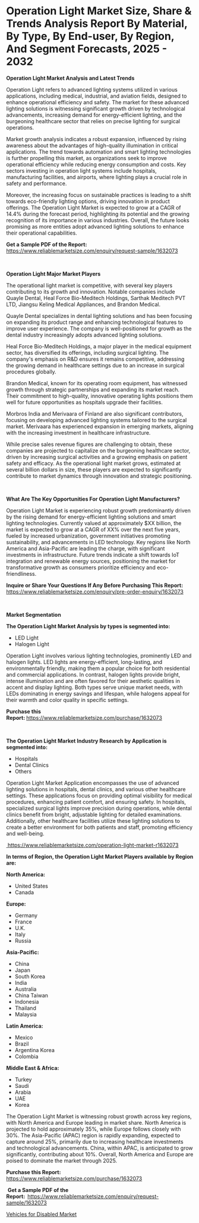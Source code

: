 <p><h1>Operation Light Market Size, Share & Trends Analysis Report By Material, By Type, By End-user, By Region, And Segment Forecasts, 2025 - 2032</h1></p><p><strong>Operation Light Market Analysis and Latest Trends</strong></p>
<p><p>Operation Light refers to advanced lighting systems utilized in various applications, including medical, industrial, and aviation fields, designed to enhance operational efficiency and safety. The market for these advanced lighting solutions is witnessing significant growth driven by technological advancements, increasing demand for energy-efficient lighting, and the burgeoning healthcare sector that relies on precise lighting for surgical operations.</p><p>Market growth analysis indicates a robust expansion, influenced by rising awareness about the advantages of high-quality illumination in critical applications. The trend towards automation and smart lighting technologies is further propelling this market, as organizations seek to improve operational efficiency while reducing energy consumption and costs. Key sectors investing in operation light systems include hospitals, manufacturing facilities, and airports, where lighting plays a crucial role in safety and performance.</p><p>Moreover, the increasing focus on sustainable practices is leading to a shift towards eco-friendly lighting options, driving innovation in product offerings. The Operation Light Market is expected to grow at a CAGR of 14.4% during the forecast period, highlighting its potential and the growing recognition of its importance in various industries. Overall, the future looks promising as more entities adopt advanced lighting solutions to enhance their operational capabilities.</p></p>
<p><strong>Get a Sample PDF of the Report:&nbsp;</strong> <a href="https://www.reliablemarketsize.com/enquiry/request-sample/1632073?utm_campaign=2628&utm_medium=2&utm_source=Github&utm_content=ia&utm_term=04032025&utm_id=operation-light">https://www.reliablemarketsize.com/enquiry/request-sample/1632073</a></p>
<p>&nbsp;</p>
<p><strong>Operation Light Major Market Players</strong></p>
<p><p>The operational light market is competitive, with several key players contributing to its growth and innovation. Notable companies include Quayle Dental, Heal Force Bio-Meditech Holdings, Sarthak Meditech PVT LTD, Jiangsu Keling Medical Appliances, and Brandon Medical. </p><p>Quayle Dental specializes in dental lighting solutions and has been focusing on expanding its product range and enhancing technological features to improve user experience. The company is well-positioned for growth as the dental industry increasingly adopts advanced lighting solutions. </p><p>Heal Force Bio-Meditech Holdings, a major player in the medical equipment sector, has diversified its offerings, including surgical lighting. The company's emphasis on R&D ensures it remains competitive, addressing the growing demand in healthcare settings due to an increase in surgical procedures globally.</p><p>Brandon Medical, known for its operating room equipment, has witnessed growth through strategic partnerships and expanding its market reach. Their commitment to high-quality, innovative operating lights positions them well for future opportunities as hospitals upgrade their facilities.</p><p>Morbros India and Merivaara of Finland are also significant contributors, focusing on developing advanced lighting systems tailored to the surgical market. Merivaara has experienced expansion in emerging markets, aligning with the increasing investment in healthcare infrastructure.</p><p>While precise sales revenue figures are challenging to obtain, these companies are projected to capitalize on the burgeoning healthcare sector, driven by increasing surgical activities and a growing emphasis on patient safety and efficacy. As the operational light market grows, estimated at several billion dollars in size, these players are expected to significantly contribute to market dynamics through innovation and strategic positioning.</p></p>
<p>&nbsp;</p>
<p><strong>What Are The Key Opportunities For Operation Light Manufacturers?</strong></p>
<p><p>Operation Light Market is experiencing robust growth predominantly driven by the rising demand for energy-efficient lighting solutions and smart lighting technologies. Currently valued at approximately $XX billion, the market is expected to grow at a CAGR of XX% over the next five years, fueled by increased urbanization, government initiatives promoting sustainability, and advancements in LED technology. Key regions like North America and Asia-Pacific are leading the charge, with significant investments in infrastructure. Future trends indicate a shift towards IoT integration and renewable energy sources, positioning the market for transformative growth as consumers prioritize efficiency and eco-friendliness.</p></p>
<p><strong>Inquire or Share Your Questions If Any Before Purchasing This Report:</strong> <a href="https://www.reliablemarketsize.com/enquiry/pre-order-enquiry/1632073?utm_campaign=2628&utm_medium=2&utm_source=Github&utm_content=ia&utm_term=04032025&utm_id=operation-light">https://www.reliablemarketsize.com/enquiry/pre-order-enquiry/1632073</a></p>
<p>&nbsp;</p>
<p><strong>Market Segmentation</strong></p>
<p><strong>The Operation Light Market Analysis by types is segmented into:</strong></p>
<p><ul><li>LED Light</li><li>Halogen Light</li></ul></p>
<p><p>Operation Light involves various lighting technologies, prominently LED and halogen lights. LED lights are energy-efficient, long-lasting, and environmentally friendly, making them a popular choice for both residential and commercial applications. In contrast, halogen lights provide bright, intense illumination and are often favored for their aesthetic qualities in accent and display lighting. Both types serve unique market needs, with LEDs dominating in energy savings and lifespan, while halogens appeal for their warmth and color quality in specific settings.</p></p>
<p><strong>Purchase this Report:&nbsp;</strong><a href="https://www.reliablemarketsize.com/purchase/1632073?utm_campaign=2628&utm_medium=2&utm_source=Github&utm_content=ia&utm_term=04032025&utm_id=operation-light">https://www.reliablemarketsize.com/purchase/1632073</a></p>
<p>&nbsp;</p>
<p><strong>The Operation Light Market Industry Research by Application is segmented into:</strong></p>
<p><ul><li>Hospitals</li><li>Dental Clinics</li><li>Others</li></ul></p>
<p><p>Operation Light Market Application encompasses the use of advanced lighting solutions in hospitals, dental clinics, and various other healthcare settings. These applications focus on providing optimal visibility for medical procedures, enhancing patient comfort, and ensuring safety. In hospitals, specialized surgical lights improve precision during operations, while dental clinics benefit from bright, adjustable lighting for detailed examinations. Additionally, other healthcare facilities utilize these lighting solutions to create a better environment for both patients and staff, promoting efficiency and well-being.</p></p>
<p><a href="https://www.reliablemarketsize.com/operation-light-market-r1632073?utm_campaign=2628&utm_medium=2&utm_source=Github&utm_content=ia&utm_term=04032025&utm_id=operation-light">&nbsp;https://www.reliablemarketsize.com/operation-light-market-r1632073</a></p>
<p><strong>In terms of Region, the Operation Light Market Players available by Region are:</strong></p>
<p>
    <p> <strong> North America: </strong>
        <ul>
            <li>United States</li>
            <li>Canada</li>
        </ul>
        </p> 
    <p> <strong> Europe: </strong>
        <ul>
            <li>Germany</li>
            <li>France</li>
            <li>U.K.</li>
            <li>Italy</li>
            <li>Russia</li>
        </ul>
        </p> 
    <p> <strong> Asia-Pacific: </strong>
        <ul>
            <li>China</li>
            <li>Japan</li>
            <li>South Korea</li>
            <li>India</li>
            <li>Australia</li>
            <li>China Taiwan</li>
            <li>Indonesia</li>
            <li>Thailand</li>
            <li>Malaysia</li>
        </ul>
        </p> 
    <p> <strong> Latin America: </strong>
        <ul>
            <li>Mexico</li>
            <li>Brazil</li>
            <li>Argentina Korea</li>
            <li>Colombia</li>
        </ul>
        </p> 
    <p> <strong> Middle East & Africa: </strong>
        <ul>
            <li>Turkey</li>
            <li>Saudi</li>
            <li>Arabia</li>
            <li>UAE</li>
            <li>Korea</li>
        </ul>
    </p>
    </p>
<p><p>The Operation Light Market is witnessing robust growth across key regions, with North America and Europe leading in market share. North America is projected to hold approximately 35%, while Europe follows closely with 30%. The Asia-Pacific (APAC) region is rapidly expanding, expected to capture around 25%, primarily due to increasing healthcare investments and technological advancements. China, within APAC, is anticipated to grow significantly, contributing about 10%. Overall, North America and Europe are poised to dominate the market through 2025.</p></p>
<p><strong>Purchase this Report: </strong><a href="https://www.reliablemarketsize.com/purchase/1632073?utm_campaign=2628&utm_medium=2&utm_source=Github&utm_content=ia&utm_term=04032025&utm_id=operation-light">https://www.reliablemarketsize.com/purchase/1632073</a></p>
<p>&nbsp;<strong>Get a Sample PDF of the Report:&nbsp;&nbsp;</strong><a href="https://www.reliablemarketsize.com/enquiry/request-sample/1632073?utm_campaign=2628&utm_medium=2&utm_source=Github&utm_content=ia&utm_term=04032025&utm_id=operation-light">https://www.reliablemarketsize.com/enquiry/request-sample/1632073</a></p>
<p><strong></strong></p>
<p><p><a href="https://github.com/toldenargelia86/Market-Research-Report-List-1/blob/main/vehicles-for-disabled-market.md?utm_campaign=2628&utm_medium=2&utm_source=Github&utm_content=ia&utm_term=04032025&utm_id=operation-light">Vehicles for Disabled Market</a></p></p>